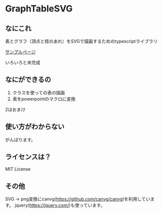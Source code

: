 
# GraphTableSVG

## なにこれ
表とグラフ（頂点と枝のあれ）をSVGで描画するためのtypescriptライブラリ

[サンプルページ](https://mklemma.github.io/GraphTableSVG/ "サンプルページ")

いろいろと未完成

## なにができるの
1. クラスを使っての表の描画
2. 表をpowerpointのマクロに変換

2はおまけ

## 使い方がわからない
がんばります。

## ライセンスは？
MIT License

## その他
SVG -> png変換にcanvg(https://github.com/canvg/canvg)を利用しています。
jquery(https://jquery.com/)も使っています。